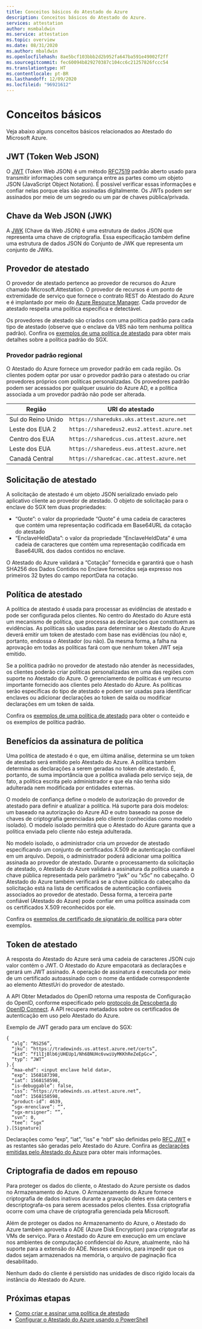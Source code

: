 ```yaml
---
title: Conceitos básicos do Atestado do Azure
description: Conceitos básicos do Atestado do Azure.
services: attestation
author: msmbaldwin
ms.service: attestation
ms.topic: overview
ms.date: 08/31/2020
ms.author: mbaldwin
ms.openlocfilehash: 8ae5bcf103bbb2d2b952fa647ba591e49002f2ff
ms.sourcegitcommit: fec60094b829270387c104cc6c21257826fccc54
ms.translationtype: HT
ms.contentlocale: pt-BR
ms.lasthandoff: 12/09/2020
ms.locfileid: "96921612"
---
```

# <a name="basic-concepts"></a>Conceitos básicos

Veja abaixo alguns conceitos básicos relacionados ao Atestado do Microsoft Azure.

## <a name="json-web-token-jwt"></a>JWT (Token Web JSON)

O [JWT](https://jwt.io/) (Token Web JSON) é um método [RFC7519](https://tools.ietf.org/html/rfc7519) padrão aberto usado para transmitir informações com segurança entre as partes como um objeto JSON (JavaScript Object Notation). É possível verificar essas informações e confiar nelas porque elas são assinadas digitalmente. Os JWTs podem ser assinados por meio de um segredo ou um par de chaves pública/privada.

## <a name="json-web-key-jwk"></a>Chave da Web JSON (JWK)

A [JWK](https://tools.ietf.org/html/rfc7517) (Chave da Web JSON) é uma estrutura de dados JSON que representa uma chave de criptografia. Essa especificação também define uma estrutura de dados JSON do Conjunto de JWK que representa um conjunto de JWKs.

## <a name="attestation-provider"></a>Provedor de atestado

O provedor de atestado pertence ao provedor de recursos do Azure chamado Microsoft.Attestation. O provedor de recursos é um ponto de extremidade de serviço que fornece o contrato REST do Atestado do Azure e é implantado por meio do [Azure Resource Manager](../azure-resource-manager/management/overview.md). Cada provedor de atestado respeita uma política específica e detectável. 

Os provedores de atestado são criados com uma política padrão para cada tipo de atestado (observe que o enclave da VBS não tem nenhuma política padrão). Confira os [exemplos de uma política de atestado](policy-examples.md) para obter mais detalhes sobre a política padrão do SGX.

### <a name="regional-default-provider"></a>Provedor padrão regional

O Atestado do Azure fornece um provedor padrão em cada região. Os clientes podem optar por usar o provedor padrão para o atestado ou criar provedores próprios com políticas personalizadas. Os provedores padrão podem ser acessados por qualquer usuário do Azure AD, e a política associada a um provedor padrão não pode ser alterada.

| Região | URI do atestado | 
|--|--|
| Sul do Reino Unido | `https://shareduks.uks.attest.azure.net` | 
| Leste dos EUA 2 | `https://sharedeus2.eus2.attest.azure.net` | 
| Centro dos EUA | `https://sharedcus.cus.attest.azure.net` | 
| Leste dos EUA| `https://sharedeus.eus.attest.azure.net` | 
| Canadá Central | `https://sharedcac.cac.attest.azure.net` | 

## <a name="attestation-request"></a>Solicitação de atestado

A solicitação de atestado é um objeto JSON serializado enviado pelo aplicativo cliente ao provedor de atestado. O objeto de solicitação para o enclave do SGX tem duas propriedades: 
- “Quote”: o valor da propriedade “Quote” é uma cadeia de caracteres que contém uma representação codificada em Base64URL da cotação do atestado
- “EnclaveHeldData”: o valor da propriedade “EnclaveHeldData” é uma cadeia de caracteres que contém uma representação codificada em Base64URL dos dados contidos no enclave.

O Atestado do Azure validará a “Cotação” fornecida e garantirá que o hash SHA256 dos Dados Contidos no Enclave fornecidos seja expresso nos primeiros 32 bytes do campo reportData na cotação. 

## <a name="attestation-policy"></a>Política de atestado

A política de atestado é usada para processar as evidências de atestado e pode ser configurada pelos clientes. No centro do Atestado do Azure está um mecanismo de política, que processa as declarações que constituem as evidências. As políticas são usadas para determinar se o Atestado do Azure deverá emitir um token de atestado com base nas evidências (ou não) e, portanto, endossa o Atestador (ou não). Da mesma forma, a falha na aprovação em todas as políticas fará com que nenhum token JWT seja emitido.

Se a política padrão no provedor de atestado não atender às necessidades, os clientes poderão criar políticas personalizadas em uma das regiões com suporte no Atestado do Azure. O gerenciamento de políticas é um recurso importante fornecido aos clientes pelo Atestado do Azure. As políticas serão específicas do tipo de atestado e podem ser usadas para identificar enclaves ou adicionar declarações ao token de saída ou modificar declarações em um token de saída. 

Confira os [exemplos de uma política de atestado](policy-examples.md) para obter o conteúdo e os exemplos de política padrão.

## <a name="benefits-of-policy-signing"></a>Benefícios da assinatura de política

Uma política de atestado é o que, em última análise, determina se um token de atestado será emitido pelo Atestado do Azure. A política também determina as declarações a serem geradas no token de atestado. É, portanto, de suma importância que a política avaliada pelo serviço seja, de fato, a política escrita pelo administrador e que ela não tenha sido adulterada nem modificada por entidades externas. 

O modelo de confiança define o modelo de autorização do provedor de atestado para definir e atualizar a política.  Há suporte para dois modelos: um baseado na autorização do Azure AD e outro baseado na posse de chaves de criptografia gerenciadas pelo cliente (conhecidas como modelo isolado).  O modelo isolado permitirá que o Atestado do Azure garanta que a política enviada pelo cliente não esteja adulterada.

No modelo isolado, o administrador cria um provedor de atestado especificando um conjunto de certificados X.509 de autenticação confiável em um arquivo. Depois, o administrador poderá adicionar uma política assinada ao provedor de atestado. Durante o processamento da solicitação de atestado, o Atestado do Azure validará a assinatura da política usando a chave pública representada pelo parâmetro “jwk” ou “x5c” no cabeçalho.  O Atestado do Azure também verificará se a chave pública do cabeçalho da solicitação está na lista de certificados de autenticação confiáveis associados ao provedor de atestado. Dessa forma, a terceira parte confiável (Atestado do Azure) pode confiar em uma política assinada com os certificados X.509 reconhecidos por ele. 

Confira os [exemplos de certificado de signatário de política](policy-signer-examples.md) para obter exemplos.

## <a name="attestation-token"></a>Token de atestado

A resposta do Atestado do Azure será uma cadeia de caracteres JSON cujo valor contém o JWT. O Atestado do Azure empacotará as declarações e gerará um JWT assinado. A operação de assinatura é executada por meio de um certificado autoassinado com o nome da entidade correspondente ao elemento AttestUri do provedor de atestado.

A API Obter Metadados do OpenID retorna uma resposta de Configuração do OpenID, conforme especificado pelo [protocolo de Descoberta do OpenID Connect](https://openid.net/specs/openid-connect-discovery-1_0.html#ProviderConfig). A API recupera metadados sobre os certificados de autenticação em uso pelo Atestado do Azure.

Exemplo de JWT gerado para um enclave do SGX:

```
{
  “alg”: “RS256”,
  “jku”: “https://tradewinds.us.attest.azure.net/certs”,
  “kid”: “f1lIjBlb6jUHEUp1/Nh6BNUHc6vwiUyMKKhReZeEpGc=”,
  “typ”: “JWT”
}.{
  “maa-ehd”: <input enclave held data>,
  “exp”: 1568187398,
  “iat”: 1568158598,
  “is-debuggable”: false,
  “iss”: “https://tradewinds.us.attest.azure.net”,
  “nbf”: 1568158598,
  “product-id”: 4639,
  “sgx-mrenclave”: “”,
  “sgx-mrsigner”: “”,
  “svn”: 0,
  “tee”: “sgx”
}.[Signature]
```
Declarações como “exp”, “iat”, “iss” e “nbf” são definidas pelo [RFC JWT](https://tools.ietf.org/html/rfc7517) e as restantes são geradas pelo Atestado do Azure. Confira as [declarações emitidas pelo Atestado do Azure](claim-sets.md) para obter mais informações.

## <a name="encryption-of-data-at-rest"></a>Criptografia de dados em repouso

Para proteger os dados do cliente, o Atestado do Azure persiste os dados no Armazenamento do Azure. O Armazenamento do Azure fornece criptografia de dados inativos durante a gravação deles em data centers e descriptografa-os para serem acessados pelos clientes. Essa criptografia ocorre com uma chave de criptografia gerenciada pela Microsoft. 

Além de proteger os dados no Armazenamento do Azure, o Atestado do Azure também aproveita o ADE (Azure Disk Encryption) para criptografar as VMs de serviço. Para o Atestado do Azure em execução em um enclave nos ambientes de computação confidencial do Azure, atualmente, não há suporte para a extensão do ADE. Nesses cenários, para impedir que os dados sejam armazenados na memória, o arquivo de paginação fica desabilitado. 

Nenhum dado do cliente é persistido nas unidades de disco rígido locais da instância do Atestado do Azure.


## <a name="next-steps"></a>Próximas etapas

- [Como criar e assinar uma política de atestado](author-sign-policy.md)
- [Configurar o Atestado do Azure usando o PowerShell](quickstart-powershell.md)
